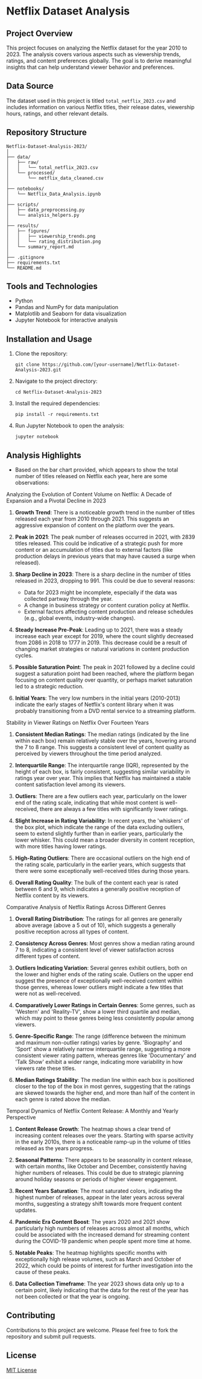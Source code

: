 
# Netflix Dataset Analysis 

## Project Overview
This project focuses on analyzing the Netflix dataset for the year 2010 to 2023. The analysis covers various aspects such as viewership trends, ratings, and content preferences globally. The goal is to derive meaningful insights that can help understand viewer behavior and preferences.

## Data Source
The dataset used in this project is titled `total_netflix_2023.csv` and includes information on various Netflix titles, their release dates, viewership hours, ratings, and other relevant details.

## Repository Structure
```
Netflix-Dataset-Analysis-2023/
│
├── data/
│   ├── raw/
│   │   └── total_netflix_2023.csv
│   └── processed/
│       └── netflix_data_cleaned.csv
│
├── notebooks/
│   └── Netflix_Data_Analysis.ipynb
│
├── scripts/
│   ├── data_preprocessing.py
│   └── analysis_helpers.py
│
├── results/
│   ├── figures/
│   │   ├── viewership_trends.png
│   │   └── rating_distribution.png
│   └── summary_report.md
│
├── .gitignore
├── requirements.txt
└── README.md
```

## Tools and Technologies
- Python
- Pandas and NumPy for data manipulation
- Matplotlib and Seaborn for data visualization
- Jupyter Notebook for interactive analysis

## Installation and Usage
1. Clone the repository:
   ```
   git clone https://github.com/[your-username]/Netflix-Dataset-Analysis-2023.git
   ```
2. Navigate to the project directory:
   ```
   cd Netflix-Dataset-Analysis-2023
   ```
3. Install the required dependencies:
   ```
   pip install -r requirements.txt
   ```
4. Run Jupyter Notebook to open the analysis:
   ```
   jupyter notebook
   ```

## Analysis Highlights
- Based on the bar chart provided, which appears to show the total number of titles released on Netflix each year, here are some observations:

Analyzing the Evolution of Content Volume on Netflix: A Decade of Expansion and a Pivotal Decline in 2023

1. **Growth Trend**: There is a noticeable growth trend in the number of titles released each year from 2010 through 2021. This suggests an aggressive expansion of content on the platform over the years.

2. **Peak in 2021**: The peak number of releases occurred in 2021, with 2839 titles released. This could be indicative of a strategic push for more content or an accumulation of titles due to external factors (like production delays in previous years that may have caused a surge when released).

3. **Sharp Decline in 2023**: There is a sharp decline in the number of titles released in 2023, dropping to 991. This could be due to several reasons:
   - Data for 2023 might be incomplete, especially if the data was collected partway through the year.
   - A change in business strategy or content curation policy at Netflix.
   - External factors affecting content production and release schedules (e.g., global events, industry-wide changes).

4. **Steady Increase Pre-Peak**: Leading up to 2021, there was a steady increase each year except for 2019, where the count slightly decreased from 2086 in 2018 to 1777 in 2019. This decrease could be a result of changing market strategies or natural variations in content production cycles.

5. **Possible Saturation Point**: The peak in 2021 followed by a decline could suggest a saturation point had been reached, where the platform began focusing on content quality over quantity, or perhaps market saturation led to a strategic reduction.

6. **Initial Years**: The very low numbers in the initial years (2010-2013) indicate the early stages of Netflix's content library when it was probably transitioning from a DVD rental service to a streaming platform.

 
 Stability in Viewer Ratings on Netflix Over Fourteen Years


1. **Consistent Median Ratings**: The median ratings (indicated by the line within each box) remain relatively stable over the years, hovering around the 7 to 8 range. This suggests a consistent level of content quality as perceived by viewers throughout the time period analyzed.

2. **Interquartile Range**: The interquartile range (IQR), represented by the height of each box, is fairly consistent, suggesting similar variability in ratings year over year. This implies that Netflix has maintained a stable content satisfaction level among its viewers.

3. **Outliers**: There are a few outliers each year, particularly on the lower end of the rating scale, indicating that while most content is well-received, there are always a few titles with significantly lower ratings.

4. **Slight Increase in Rating Variability**: In recent years, the 'whiskers' of the box plot, which indicate the range of the data excluding outliers, seem to extend slightly further than in earlier years, particularly the lower whisker. This could mean a broader diversity in content reception, with more titles having lower ratings.

5. **High-Rating Outliers**: There are occasional outliers on the high end of the rating scale, particularly in the earlier years, which suggests that there were some exceptionally well-received titles during those years.

6. **Overall Rating Quality**: The bulk of the content each year is rated between 6 and 9, which indicates a generally positive reception of Netflix content by its viewers.



Comparative Analysis of Netflix Ratings Across Different Genres

1. **Overall Rating Distribution**: The ratings for all genres are generally above average (above a 5 out of 10), which suggests a generally positive reception across all types of content.

2. **Consistency Across Genres**: Most genres show a median rating around 7 to 8, indicating a consistent level of viewer satisfaction across different types of content.

3. **Outliers Indicating Variation**: Several genres exhibit outliers, both on the lower and higher ends of the rating scale. Outliers on the upper end suggest the presence of exceptionally well-received content within those genres, whereas lower outliers might indicate a few titles that were not as well-received.

4. **Comparatively Lower Ratings in Certain Genres**: Some genres, such as 'Western' and 'Reality-TV', show a lower third quartile and median, which may point to these genres being less consistently popular among viewers.

5. **Genre-Specific Range**: The range (difference between the minimum and maximum non-outlier ratings) varies by genre. 'Biography' and 'Sport' show a relatively narrow interquartile range, suggesting a more consistent viewer rating pattern, whereas genres like 'Documentary' and 'Talk Show' exhibit a wider range, indicating more variability in how viewers rate these titles.

6. **Median Ratings Stability**: The median line within each box is positioned closer to the top of the box in most genres, suggesting that the ratings are skewed towards the higher end, and more than half of the content in each genre is rated above the median.


Temporal Dynamics of Netflix Content Release: A Monthly and Yearly Perspective

1. **Content Release Growth**: The heatmap shows a clear trend of increasing content releases over the years. Starting with sparse activity in the early 2010s, there is a noticeable ramp-up in the volume of titles released as the years progress.

2. **Seasonal Patterns**: There appears to be seasonality in content release, with certain months, like October and December, consistently having higher numbers of releases. This could be due to strategic planning around holiday seasons or periods of higher viewer engagement.

3. **Recent Years Saturation**: The most saturated colors, indicating the highest number of releases, appear in the later years across several months, suggesting a strategy shift towards more frequent content updates.

4. **Pandemic Era Content Boost**: The years 2020 and 2021 show particularly high numbers of releases across almost all months, which could be associated with the increased demand for streaming content during the COVID-19 pandemic when people spent more time at home.

5. **Notable Peaks**: The heatmap highlights specific months with exceptionally high release volumes, such as March and October of 2022, which could be points of interest for further investigation into the cause of these peaks.

6. **Data Collection Timeframe**: The year 2023 shows data only up to a certain point, likely indicating that the data for the rest of the year has not been collected or that the year is ongoing.



## Contributing
Contributions to this project are welcome. Please feel free to fork the repository and submit pull requests.

## License
[MIT License](LICENSE.md)

